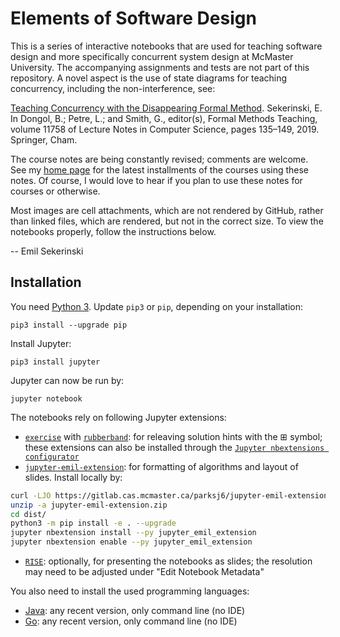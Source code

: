 # Elements of Software Design

This is a series of interactive notebooks that are used for teaching software design and more specifically concurrent system design at McMaster University. The accompanying assignments and tests are not part of this repository. A novel aspect is the use of state diagrams for teaching concurrency, including the non-interference, see:

[Teaching Concurrency with the Disappearing Formal Method](http://doi.org/10.1007/978-3-030-32441-4_9). Sekerinski, E. In Dongol, B.; Petre, L.; and Smith, G., editor(s), Formal Methods Teaching, volume 11758 of Lecture Notes in Computer Science, pages 135–149, 2019. Springer, Cham.

The course notes are being constantly revised; comments are welcome. See my [home page](http://www.cas.mcmaster.ca/~emil/) for the latest installments of the courses using these notes. Of course, I would love to hear if you plan to use these notes for courses or otherwise.

Most images are cell attachments, which are not rendered by GitHub, rather than linked files, which are rendered, but not in the correct size. To view the notebooks properly, follow the instructions below.

-- Emil Sekerinski

## Installation

You need [Python 3](https://www.python.org/downloads/). Update `pip3` or `pip`, depending on your installation:

    pip3 install --upgrade pip

Install Jupyter:

    pip3 install jupyter

Jupyter can now be run by:

    jupyter notebook

The notebooks rely on following Jupyter extensions:
 - [`exercise`](https://jupyter-contrib-nbextensions.readthedocs.io/en/latest/nbextensions/exercise/readme.html) with [`rubberband`](https://jupyter-contrib-nbextensions.readthedocs.io/en/latest/nbextensions/rubberband/readme.html): for releaving solution hints with the ⊞ symbol; these extensions can also be installed through the [`Jupyter nbextensions configurator`](https://github.com/ipython-contrib/jupyter_contrib_nbextensions)
 - [`jupyter-emil-extension`](https://gitlab.cas.mcmaster.ca/parksj6/jupyter-se3bb4-extension): for formatting of algorithms and layout of slides. Install locally by:
```sh
curl -LJO https://gitlab.cas.mcmaster.ca/parksj6/jupyter-emil-extension/-/jobs/artifacts/master/download?job=build
unzip -a jupyter-emil-extension.zip
cd dist/
python3 -m pip install -e . --upgrade
jupyter nbextension install --py jupyter_emil_extension
jupyter nbextension enable --py jupyter_emil_extension
```
- [`RISE`](https://github.com/damianavila/RISE): optionally, for presenting the notebooks as slides; the resolution may need to be adjusted under "Edit Notebook Metadata"

You also need to install the used programming languages:
- [Java](https://java.com/en/download/): any recent version, only command line (no IDE)
- [Go](https://golang.org/dl/): any recent version, only command line (no IDE)
